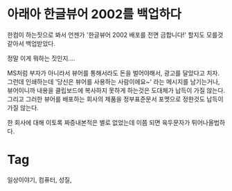 아래아 한글뷰어 2002를 백업하다
=========================

한컴이 하는짓으로 봐서 언젠가 '한글뷰어 2002 배포를 전면 금합니다!' 할지도 모를것 같아서 백업받았다.

정말 이게 뭐하는 짓인지....

MS처럼 부자가 아니라서 뷰어를 통해서라도 돈을 벌어야해서, 광고를 달았다고 치자. 그런데 인쇄하는데 '당신은 뷰어를 사용하는 사람이에요~' 라는 메시지를 남기는거나, 뷰어이니까 내용을 클립보드에 복사하지 못하게 하는것은 도대체가 납득이 가질 않는다. 그리고 그러한 뷰어를 배포하는 회사의 제품을 정부표준문서 포멧으로 정한것도 납득이 가질 않는다.

한 회사에 대해 이토록 짜증내본적은 별로 없었는데 이쯤 되면 육두문자가 튀어나올법하다.

Tag
====
일상이야기, 컴퓨터, 성질,